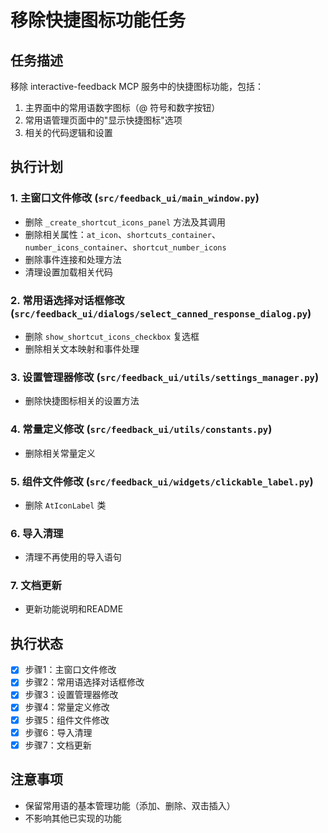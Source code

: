 # 移除快捷图标功能任务

## 任务描述
移除 interactive-feedback MCP 服务中的快捷图标功能，包括：
1. 主界面中的常用语数字图标（@ 符号和数字按钮）
2. 常用语管理页面中的"显示快捷图标"选项
3. 相关的代码逻辑和设置

## 执行计划

### 1. 主窗口文件修改 (`src/feedback_ui/main_window.py`)
- 删除 `_create_shortcut_icons_panel` 方法及其调用
- 删除相关属性：`at_icon`、`shortcuts_container`、`number_icons_container`、`shortcut_number_icons`
- 删除事件连接和处理方法
- 清理设置加载相关代码

### 2. 常用语选择对话框修改 (`src/feedback_ui/dialogs/select_canned_response_dialog.py`)
- 删除 `show_shortcut_icons_checkbox` 复选框
- 删除相关文本映射和事件处理

### 3. 设置管理器修改 (`src/feedback_ui/utils/settings_manager.py`)
- 删除快捷图标相关的设置方法

### 4. 常量定义修改 (`src/feedback_ui/utils/constants.py`)
- 删除相关常量定义

### 5. 组件文件修改 (`src/feedback_ui/widgets/clickable_label.py`)
- 删除 `AtIconLabel` 类

### 6. 导入清理
- 清理不再使用的导入语句

### 7. 文档更新
- 更新功能说明和README

## 执行状态
- [x] 步骤1：主窗口文件修改
- [x] 步骤2：常用语选择对话框修改
- [x] 步骤3：设置管理器修改
- [x] 步骤4：常量定义修改
- [x] 步骤5：组件文件修改
- [x] 步骤6：导入清理
- [x] 步骤7：文档更新

## 注意事项
- 保留常用语的基本管理功能（添加、删除、双击插入）
- 不影响其他已实现的功能

